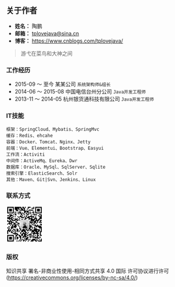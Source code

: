 ## 关于作者

- **姓名：** 陶鹏  
- **邮箱：** tplovejava@sina.cn
- **博客：** https://www.cnblogs.com/tplovejava/

>游弋在菜鸟和大神之间

### 工作经历
 - 2015-09 ～   至今          某某公司       `系统架构师&组长`
 - 2014-06 ～ 2015-08  中国电信台州分公司   `Java开发工程师`
 - 2013-11 ～ 2014-05  杭州银货通科技有限公司 `Java开发工程师`

### IT技能
```
框架：SpringCloud、Mybatis、SpringMvc  
缓存：Redis、ehcahe  
容器：Docker、Tomcat、Nginx、Jetty  
前端：Vue、Elementui、Bootstrap、Easyui  
工作流：Activiti  
中间件：ActiveMq、Eureka、Dwr
数据库：Oracle、MySql、SqlServer、Sqlite  
搜索引擎：ElasticSearch、Solr
其他：Maven、Git|Svn、Jenkins、Linux
```


### 联系方式

<img src="https://raw.githubusercontent.com/tplovejava/static/master/wiki/home/tp_ewm.png" style="max-width: 100px;">

### 版权
知识共享 署名-非商业性使用-相同方式共享 4.0 国际 许可协议进行许可(https://creativecommons.org/licenses/by-nc-sa/4.0/)

 
